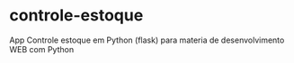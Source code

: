# controle-estoque
App Controle estoque em Python (flask) para materia de desenvolvimento WEB com Python
